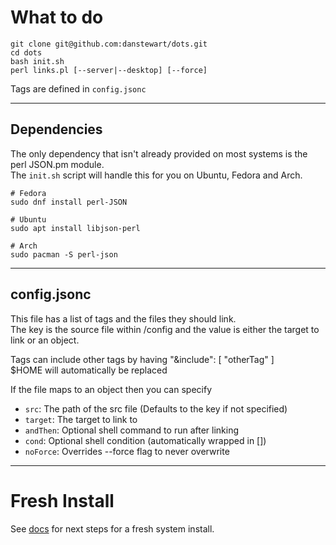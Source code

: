 # What to do
```
git clone git@github.com:danstewart/dots.git
cd dots
bash init.sh
perl links.pl [--server|--desktop] [--force]
```

Tags are defined in `config.jsonc`

---

## Dependencies
The only dependency that isn't already provided on most systems is the perl JSON.pm module.  
The `init.sh` script will handle this for you on Ubuntu, Fedora and Arch.  
```
# Fedora
sudo dnf install perl-JSON

# Ubuntu
sudo apt install libjson-perl

# Arch
sudo pacman -S perl-json
```

---

## config.jsonc

This file has a list of tags and the files they should link.  
The key is the source file within /config and the value is either the target to link or an object.  

Tags can include other tags by having "&include": [ "otherTag" ]  
$HOME will automatically be replaced  

If the file maps to an object then you can specify  
- `src`: The path of the src file (Defaults to the key if not specified)
- `target`: The target to link to
- `andThen`: Optional shell command to run after linking
- `cond`: Optional shell condition (automatically wrapped in [])
- `noForce`: Overrides --force flag to never overwrite

---

# Fresh Install

See [docs](https://github.com/danstewart/dots/tree/main/docs) for next steps for a fresh system install.
